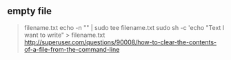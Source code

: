 empty file
----------
> filename.txt
echo -n "" | sudo tee filename.txt
sudo sh -c 'echo "Text I want to write" > filename.txt
http://superuser.com/questions/90008/how-to-clear-the-contents-of-a-file-from-the-command-line